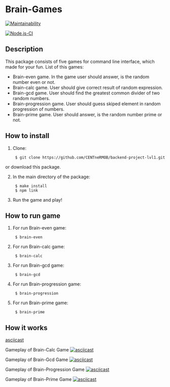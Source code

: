 # Brain-Games
[![Maintainability](https://api.codeclimate.com/v1/badges/a99a88d28ad37a79dbf6/maintainability)](https://codeclimate.com/github/CENTneRMOB/backend-project-lvl1)

[![Node.js-CI](https://github.com/CENTneRMOB/backend-project-lvl1/workflows/Node.js-CI/badge.svg)](https://github.com/CENTneRMOB/backend-project-lvl1/actions)

## Description
This package consists of five games for command line interface, which made for your fun. List of this games:
- Brain-even game. In the game user should answer, is the random number even or not.
- Brain-calc game. User should give correct result of random expression.
- Brain-gcd game. User should find the greatest common divider of two random numbers.
- Brain-progression game. User should guess skiped element in   random progression of numbers.
- Brain-prime game. User should answer, is the random number prime or not.

## How to install
1. Clone:

        $ git clone https://github.com/CENTneRMOB/backend-project-lvl1.git
    
or download this package.

2. In the main directory of the package:

        $ make install
        $ npm link

3. Run the game and play!

## How to run game
1. For run Brain-even game:

        $ brain-even

1. For run Brain-calc game:

        $ brain-calc

1. For run Brain-gcd game:

        $ brain-gcd

1. For run Brain-progression game:

        $ brain-progression

1. For run Brain-prime game:

        $ brain-prime

## How it works

[asciicast](https://asciinema.org/a/330568 "Gameplay of Brain-Even Game")

Gameplay of Brain-Calc Game
[![asciicast](https://asciinema.org/a/330570.svg)](https://asciinema.org/a/330570)

Gameplay of Brain-Gcd Game
[![asciicast](https://asciinema.org/a/330572.svg)](https://asciinema.org/a/330572)

Gameplay of Brain-Progression Game
[![asciicast](https://asciinema.org/a/330573.svg)](https://asciinema.org/a/330573)

Gameplay of Brain-Prime Game
[![asciicast](https://asciinema.org/a/330574.svg)](https://asciinema.org/a/330574)